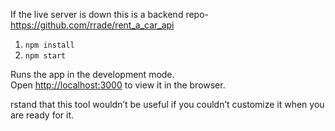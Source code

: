 
If the live server is down this is a backend repo- https://github.com/rrade/rent_a_car_api


1. `npm install`
2. `npm start`

Runs the app in the development mode.\
Open [http://localhost:3000](http://localhost:3000) to view it in the browser.

rstand that this tool wouldn’t be useful if you couldn’t customize it when you are ready for it.

